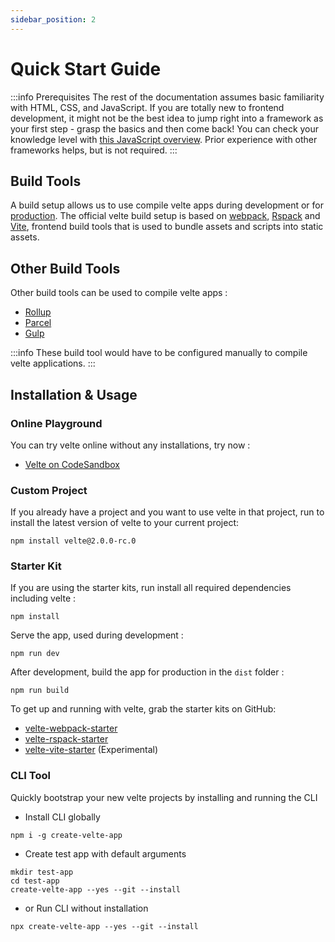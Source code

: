 ```yaml
---
sidebar_position: 2
---
```


# Quick Start Guide

:::info Prerequisites
The rest of the documentation assumes basic familiarity with HTML, CSS, and JavaScript. If you are totally new to frontend development, it might not be the best idea to jump right into a framework as your first step - grasp the basics and then come back! You can check your knowledge level with [this JavaScript overview](https://developer.mozilla.org/en-US/docs/Web/JavaScript/Language_overview). Prior experience with other frameworks helps, but is not required.
:::

## Build Tools

A build setup allows us to use compile velte apps during development or for [production](/best-practice/deployment). The official velte build setup is based on [webpack](https://webpack.js.org/), [Rspack](https://rspack.dev/) and [Vite](https://vitejs.dev/), frontend build tools that is used to bundle assets and scripts into static assets.

## Other Build Tools

Other build tools can be used to compile velte apps :
* [Rollup](https://rollupjs.org/)
* [Parcel](https://parceljs.org/)
* [Gulp](https://gulpjs.com/)

:::info
These build tool would have to be configured manually to compile velte applications. 
:::

## Installation & Usage

### Online Playground

You can try velte online without any installations, try now :
- [Velte on CodeSandbox](https://codesandbox.io/p/sandbox/velte-rspack-y272lm)

### Custom Project
If you already have a project and you want to use velte in that project, run to install the latest version of velte to your current project:

```shell
npm install velte@2.0.0-rc.0
```

### Starter Kit
If you are using the starter kits, run install all required dependencies including velte :

```shell
npm install
```

Serve the app, used during development :

```shell
npm run dev
```

After development, build the app for production in the `dist` folder :

```shell
npm run build
```

To get up and running with velte, grab the starter kits on GitHub:

* [velte-webpack-starter](https://github.com/RoDDy18/velte-webpack-starter)
* [velte-rspack-starter](https://github.com/RoDDy18/velte-rspack-starter)
* [velte-vite-starter](https://github.com/RoDDy18/velte-vite-starter) (Experimental)

### CLI Tool
Quickly bootstrap your new velte projects by installing and running the CLI

* Install CLI globally

```shell
npm i -g create-velte-app
```

* Create test app with default arguments

```shell
mkdir test-app
cd test-app
create-velte-app --yes --git --install
```

* or Run CLI without installation

```shell
npx create-velte-app --yes --git --install
```